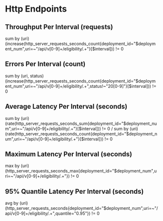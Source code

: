 # Http Endpoints

## Throughput Per Interval (requests)
sum by (uri) (increase(http_server_requests_seconds_count{deployment_id="$deployment_num",uri=~"/api/v[0-9]+/eligibility/.+"}[$interval])) != 0

## Errors Per Interval (count)
sum by (uri, status) (increase(http_server_requests_seconds_count{deployment_id="$deployment_num",uri=~"/api/v[0-9]+/eligibility/.+",status!~"20[0-9]"}[$interval])) != 0

## Average Latency Per Interval (seconds)
sum by (uri) (rate(http_server_requests_seconds_sum{deployment_id="$deployment_num",uri=~"/api/v[0-9]+/eligibility/.+"}[$interval])) != 0 / sum by (uri) (rate(http_server_requests_seconds_count{deployment_id="$deployment_num",uri=~"/api/v[0-9]+/eligibility/.+"}[$interval])) != 0

## Maximum Latency Per Interval (seconds)
max by (uri) (http_server_requests_seconds_max{deployment_id="$deployment_num",uri=~"/api/v[0-9]+/eligibility/.+"}) != 0

## 95% Quantile Latency Per Interval (seconds)
avg by (uri) (http_server_requests_seconds{deployment_id="$deployment_num",uri=~"/api/v[0-9]+/eligibility/.+",quantile="0.95"}) != 0
